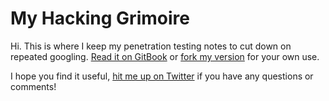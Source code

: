 # My Hacking Grimoire

Hi. This is where I keep my penetration testing notes to cut down on repeated googling. [Read it on GitBook](https://vulp3cula.gitbook.io/hackers-grimoire/) or [fork my version](https://github.com/vulp3cula/hackers-grimoire) for your own use.

I hope you find it useful, [hit me up on Twitter](https://twitter.com/hizeena) if you have any questions or comments!
